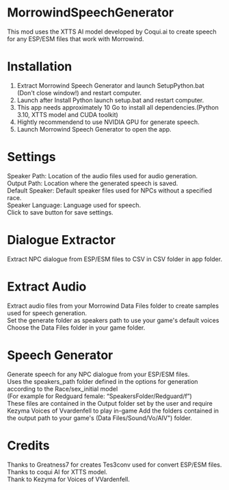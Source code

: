 # MorrowindSpeechGenerator

This mod uses the XTTS AI model developed by Coqui.ai to create speech for any ESP/ESM files that work with Morrowind.
# Installation

1.  Extract Morrowind Speech Generator and launch SetupPython.bat (Don't close window!) and restart computer.
2.  Launch after Install Python launch setup.bat and restart computer.
3.  This app needs approximately 10 Go to install all dependencies.(Python 3.10, XTTS model and CUDA toolkit)  
4.  Hightly recommendend to use NVIDIA GPU for generate speech.  
5.  Launch Morrowind Speech Generator to open the app.  

# Settings
Speaker Path: Location of the audio files used for audio generation.  
Output Path: Location where the generated speech is saved.  
Default Speaker: Default speaker files used for NPCs without a specified race.  
Speaker Language: Language used for speech.  
Click to save button for save settings.
# Dialogue Extractor

Extract NPC dialogue from ESP/ESM files to CSV in CSV folder in app folder.  

# Extract Audio

Extract audio files from your Morrowind Data Files folder to create samples used for speech generation.  
Set the generate folder as speakers path to use your game's default voices  
Choose the Data Files folder in your game folder.  

# Speech Generator

Generate speech for any NPC dialogue from your ESP/ESM files.  
Uses the speakers_path folder defined in the options for generation according to the Race/sex_initial model  
(For example for Redguard female: “SpeakersFolder/Redguard/f”)  
These files are contained in the Output folder set by the user and require Kezyma Voices of Vvardenfell to play in-game
Add the folders contained in the output path to your game's (Data Files/Sound/Vo/AIV") folder.

# Credits

Thanks to Greatness7 for creates Tes3conv used for convert ESP/ESM files.  
Thanks to coqui AI for XTTS model.  
Thank to Kezyma  for Voices of VVardenfell.  
